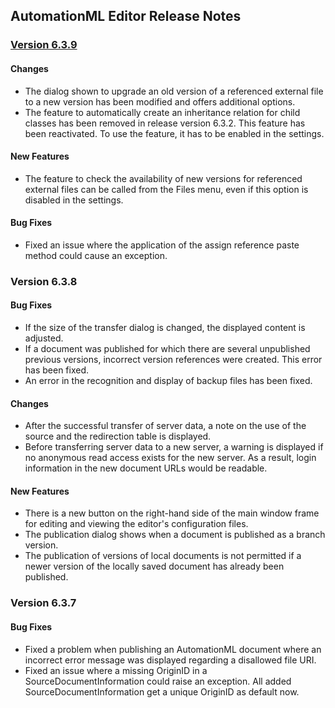 ﻿
## AutomationML Editor Release Notes

### [Version 6.3.9](https://github.com/AutomationML/AutomationMLEditor/releases/tag/v6.3.9) 

#### Changes 
- The dialog shown to upgrade an old version of a referenced external file to a new version has been modified and offers additional options. 
- The feature to automatically create an inheritance relation for child classes has been removed in release version 6.3.2. This feature has been reactivated. To use the feature, it has to be enabled in the settings.

#### New Features
- The feature to check the availability of new versions for referenced external files can be called from the Files menu, even if this option is disabled in the settings.

#### Bug Fixes
- Fixed an issue where the application of the assign reference paste method could cause an exception.


### Version 6.3.8

#### Bug Fixes
- If the size of the transfer dialog is changed, the displayed content is adjusted.
- If a document was published for which there are several unpublished previous versions, incorrect version references were created. This error has been fixed.
- An error in the recognition and display of backup files has been fixed.

#### Changes
- After the successful transfer of server data, a note on the use of the source and the redirection table is displayed.
- Before transferring server data to a new server, a warning is displayed if no anonymous read access exists for the new server. As a result, login information in the new document URLs would be readable.

#### New Features
- There is a new button on the right-hand side of the main window frame for editing and viewing the editor's configuration files.
- The publication dialog shows when a document is published as a branch version.
- The publication of versions of local documents is not permitted if a newer version of the locally saved document has already been published.

### Version 6.3.7

#### Bug Fixes
- Fixed a problem when publishing an AutomationML document where an incorrect error message was displayed regarding a disallowed file URI.
- Fixed an issue where a missing OriginID in a SourceDocumentInformation could raise an exception. All added SourceDocumentInformation get a unique OriginID as default now.
